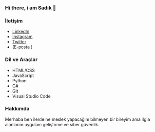 ### Hi there, i am Sadık 👋

### İletişim

- [LinkedIn](https://www.linkedin.com/in/sad%C4%B1k-erdeger-61200b203/)
- [İnstagram](https://www.instagram.com/sadkerdgr/)
- [Twitter](https://twitter.com/swdk_ee)
- (<a href="mailto:sadik.erdeger%40gmail.com">E-posta</a>
)

### Dil ve Araçlar

- HTML/CSS
- JavaScript
- Python
- C#
- Git
- Visual Studio Code


### Hakkımda

Merhaba ben ilerde ne meslek yapacağını bilmeyen bir bireyim ama ilgia alanlarım uygulam geliştirme ve siber güvenlik.

